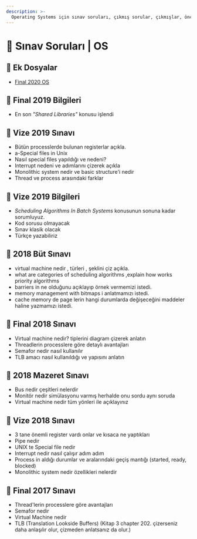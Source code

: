 ```yaml
---
description: >-
  Operating Systems için sınav soruları, çıkmış sorular, çıkmışlar, önceki senelerde çıkan sorular
---
```


# 📃 Sınav Soruları \| OS

## 📂 Ek Dosyalar

<!--YPackage.YGitbookIntegration-tarafından-otomatik-oluşturulmuştur-->

- [Final 2020 OS](Final%202020%20OS.pdf)

<!--YPackage.YGitbookIntegration-tarafından-otomatik-oluşturulmuştur-->

## 📅 Final 2019 Bilgileri
- En son _"Shared Libraries"_ konusu işlendi

## 📅 Vize 2019 Sınavı
- Bütün processlerde bulunan registerlar açıkla.
- a-Special files in Unix
- Nasıl special files yapıldığı ve nedeni?
- Interrupt nedeni ve adımlarını çizerek açıkla
- Monolithic system nedir ve basic structure'i nedir
- Thread ve process arasındaki farklar

## 📅 Vize 2019 Bilgileri

- _Scheduling Algorithms In Batch Systems_ konusunun sonuna kadar sorumluyuz.
- Kod sorusu olmayacak
- Sınav klasik olacak
- Türkçe yazabiliriz

## 📅 2018 Büt Sınavı

- virtual machine nedir , türleri , şeklini çiz açıkla.
- what are categories of scheduling algorithms ,explain how works priority algorithms
- barriers in ne olduğunu açıklayıp örnek vermemizi istedi.
- memory management with bitmaps i anlatmamızı istedi.
- cache memory de page lerin hangi durumlarda değişeceğini maddeler haline yazmamızı istedi.

## 📅 Final 2018 Sınavı

- Virtual machine nedir? tiplerini diagram çizerek anlatın
- Threadlerin processlere göre detaylı avantajları
- Semafor nedir nasıl kullanılır
- TLB amacı nasıl kullanıldığı ve yapısını anlatın

## 📅 2018 Mazeret Sınavı

- Bus nedir çeşitleri nelerdir
- Monitör nedir simülasyonu varmış herhalde onu sordu aynı soruda
- Virtual machine nedir tüm yönleri ile açıklayınız

## 📅 Vize 2018 Sınavı

- 3 tane önemli register vardı onlar ve kısaca ne yaptıkları
- Pipe nedir
- UNIX te Special file nedir
- Interrupt nedir nasıl çalışır adım adım
- Process in aldığı durumlar ve aralarındaki geçiş mantığı (started, ready, blocked)
- Monolithic system nedir özellikleri nelerdir

## 📅 Final 2017 Sınavı

- Thread'lerin processlere göre avantajları
- Semafor nedir
- Virtual Machine nedir
- TLB (Translation Lookside Buffers) (Kitap 3 chapter 202. çizerseniz daha anlaşılır olur, çizmeden anlatsanız da olur.)


